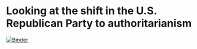 # Looking at the shift in the U.S. Republican Party to authoritarianism

[![Binder](https://mybinder.org/badge_logo.svg)](https://mybinder.org/v2/gh/mharrisb1/gop-over-time/HEAD)
